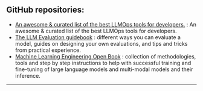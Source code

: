
## GitHub repositories: 
- [An awesome & curated list of the best LLMOps tools for developers.](https://github.com/tensorchord/Awesome-LLMOps) : An awesome & curated list of the best LLMOps tools for developers.
- [The LLM Evaluation guidebook](https://github.com/huggingface/evaluation-guidebook) : different ways you can evaluate a model, guides on designing your own evaluations, and tips and tricks from practical experience.
- [Machine Learning Engineering Open Book](https://github.com/stas00/ml-engineering) : collection of methodologies, tools and step by step instructions to help with successful training and fine-tuning of large language models and multi-modal models and their inference.


****
